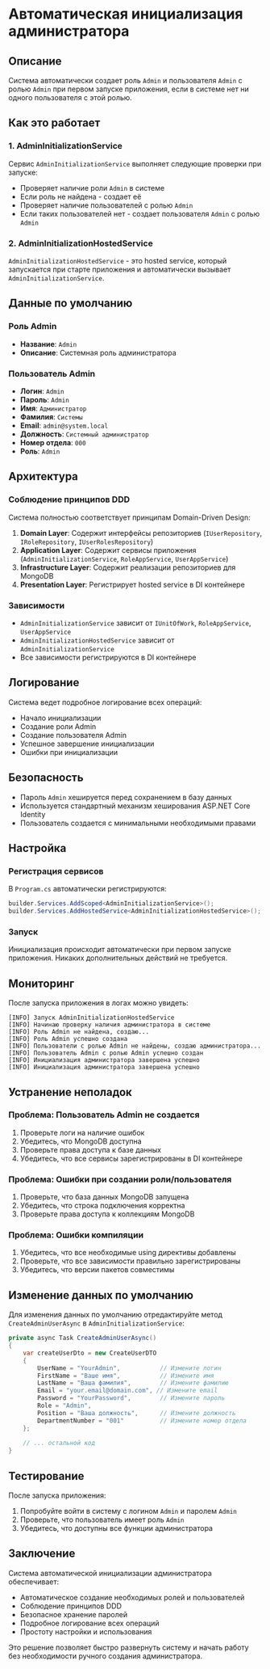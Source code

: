 # Автоматическая инициализация администратора

## Описание

Система автоматически создает роль `Admin` и пользователя `Admin` с ролью `Admin` при первом запуске приложения, если в системе нет ни одного пользователя с этой ролью.

## Как это работает

### 1. AdminInitializationService

Сервис `AdminInitializationService` выполняет следующие проверки при запуске:

- Проверяет наличие роли `Admin` в системе
- Если роль не найдена - создает её
- Проверяет наличие пользователей с ролью `Admin`
- Если таких пользователей нет - создает пользователя `Admin` с ролью `Admin`

### 2. AdminInitializationHostedService

`AdminInitializationHostedService` - это hosted service, который запускается при старте приложения и автоматически вызывает `AdminInitializationService`.

## Данные по умолчанию

### Роль Admin
- **Название**: `Admin`
- **Описание**: Системная роль администратора

### Пользователь Admin
- **Логин**: `Admin`
- **Пароль**: `Admin`
- **Имя**: `Администратор`
- **Фамилия**: `Системы`
- **Email**: `admin@system.local`
- **Должность**: `Системный администратор`
- **Номер отдела**: `000`
- **Роль**: `Admin`

## Архитектура

### Соблюдение принципов DDD

Система полностью соответствует принципам Domain-Driven Design:

1. **Domain Layer**: Содержит интерфейсы репозиториев (`IUserRepository`, `IRoleRepository`, `IUserRolesRepository`)
2. **Application Layer**: Содержит сервисы приложения (`AdminInitializationService`, `RoleAppService`, `UserAppService`)
3. **Infrastructure Layer**: Содержит реализации репозиториев для MongoDB
4. **Presentation Layer**: Регистрирует hosted service в DI контейнере

### Зависимости

- `AdminInitializationService` зависит от `IUnitOfWork`, `RoleAppService`, `UserAppService`
- `AdminInitializationHostedService` зависит от `AdminInitializationService`
- Все зависимости регистрируются в DI контейнере

## Логирование

Система ведет подробное логирование всех операций:

- Начало инициализации
- Создание роли Admin
- Создание пользователя Admin
- Успешное завершение инициализации
- Ошибки при инициализации

## Безопасность

- Пароль `Admin` хешируется перед сохранением в базу данных
- Используется стандартный механизм хеширования ASP.NET Core Identity
- Пользователь создается с минимальными необходимыми правами

## Настройка

### Регистрация сервисов

В `Program.cs` автоматически регистрируются:

```csharp
builder.Services.AddScoped<AdminInitializationService>();
builder.Services.AddHostedService<AdminInitializationHostedService>();
```

### Запуск

Инициализация происходит автоматически при первом запуске приложения. Никаких дополнительных действий не требуется.

## Мониторинг

После запуска приложения в логах можно увидеть:

```
[INFO] Запуск AdminInitializationHostedService
[INFO] Начинаю проверку наличия администратора в системе
[INFO] Роль Admin не найдена, создаю...
[INFO] Роль Admin успешно создана
[INFO] Пользователи с ролью Admin не найдены, создаю администратора...
[INFO] Пользователь Admin с ролью Admin успешно создан
[INFO] Инициализация администратора завершена успешно
[INFO] Инициализация администратора завершена успешно
```

## Устранение неполадок

### Проблема: Пользователь Admin не создается

1. Проверьте логи на наличие ошибок
2. Убедитесь, что MongoDB доступна
3. Проверьте права доступа к базе данных
4. Убедитесь, что все сервисы зарегистрированы в DI контейнере

### Проблема: Ошибки при создании роли/пользователя

1. Проверьте, что база данных MongoDB запущена
2. Убедитесь, что строка подключения корректна
3. Проверьте права доступа к коллекциям MongoDB

### Проблема: Ошибки компиляции

1. Убедитесь, что все необходимые using директивы добавлены
2. Проверьте, что все зависимости правильно зарегистрированы
3. Убедитесь, что версии пакетов совместимы

## Изменение данных по умолчанию

Для изменения данных по умолчанию отредактируйте метод `CreateAdminUserAsync` в `AdminInitializationService`:

```csharp
private async Task CreateAdminUserAsync()
{
    var createUserDto = new CreateUserDTO
    {
        UserName = "YourAdmin",           // Измените логин
        FirstName = "Ваше имя",           // Измените имя
        LastName = "Ваша фамилия",        // Измените фамилию
        Email = "your.email@domain.com", // Измените email
        Password = "YourPassword",        // Измените пароль
        Role = "Admin",
        Position = "Ваша должность",      // Измените должность
        DepartmentNumber = "001"          // Измените номер отдела
    };
    
    // ... остальной код
}
```

## Тестирование

После запуска приложения:

1. Попробуйте войти в систему с логином `Admin` и паролем `Admin`
2. Проверьте, что пользователь имеет роль `Admin`
3. Убедитесь, что доступны все функции администратора

## Заключение

Система автоматической инициализации администратора обеспечивает:

- Автоматическое создание необходимых ролей и пользователей
- Соблюдение принципов DDD
- Безопасное хранение паролей
- Подробное логирование всех операций
- Простоту настройки и использования

Это решение позволяет быстро развернуть систему и начать работу без необходимости ручного создания администратора.
